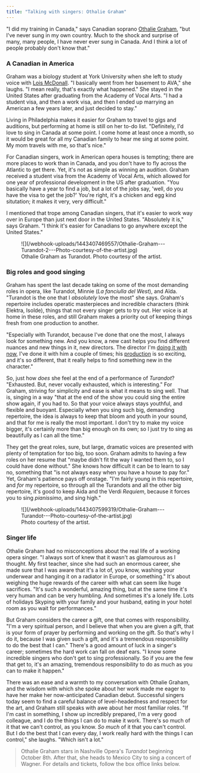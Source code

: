 ```yaml
---
title: "Talking with singers: Othalie Graham"
---
```


"I did my training in Canada," says Canadian soprano [Othalie Graham](/scene/people/othalie-graham/), "but I've never sung in my own country. Much to the shock and surprise of many, many people, I have never ever sung in Canada. And I think a lot of people probably don't know that."

### A Canadian in America

Graham was a biology student at York University when she left to study voice with [Lois McDonall](https://en.wikipedia.org/wiki/Lois_McDonall). 
"I basically went from her basement to AVA," she laughs. "I mean really, that's exactly what happened." She stayed in the United States after graduating from the Academy of Vocal Arts. "I had a student visa, and then a work visa, and then I ended up marrying an American a few years later, and just decided to stay." 

Living in Philadelphia makes it easier for Graham to travel to gigs and auditions, but performing at home is still on her to-do list. "Definitely, I'd love to sing in Canada at some point. I come home at least once a month, so it would be great for all my Canadian family to hear me sing at some point. My mom travels with me, so that's nice."

For Canadian singers, work in American opera houses is tempting; there are more places to work than in Canada, and you don't have to fly across the Atlantic to get there. Yet, it's not as simple as winning an audition. Graham received a student visa from the Academy of Vocal Arts, which allowed for one year of professional development in the US after graduation. "You basically have a year to find a job, but a lot of the jobs say, 'well, do you have the visa to get the job?' You're right, it's a chicken and egg kind situtation; it makes it very, very difficult."

I mentioned that trope among Canadian singers, that it's easier to work way over in Europe than just next door in the United States. "Absolutely it is," says Graham. "I think it's easier for Canadians to go anywhere except the United States."

<figure data-type="image">
![](/webhook-uploads/1443407469557/Othalie-Graham---Turandot-2---Photo-courtesy-of-the-artist.jpg)
<figcaption>Othalie Graham as Turandot. Photo courtesy of the artist.</figcaption>
</figure>

### Big roles and good singing

Graham has spent the last decade taking on some of the most demanding roles in opera, like Turandot, Minnie (*La fanciulla del West*), and Aïda. "Turandot is the one that I *absolutely* love the most" she says. Graham's repertoire includes operatic masterpieces and incredible characters (think Elektra, Isolde), things that not every singer gets to try out. Her voice is at home in these roles, and still Graham makes a priority out of keeping things fresh from one production to another.

"Especially with Turandot, because I've done that one the most, I always look for something new. And you know, a new cast helps you find different nuances and new things in it, new directors. The director I'm [doing it with now](http://www.nashvilleopera.org/turandot/), I've done it with him a couple of times; his [production](http://www.nashvilleopera.org/turandot/) is so exciting, and it's so different, that it really helps to find something new in the character." 

So, just how *does* she feel at the end of a performance of *Turandot*? "Exhausted. But, never vocally exhausted, which is interesting." For Graham, striving for simplicity and ease is what it means to sing well. That is, singing in a way "that at the end of the show you could sing the entire show again, if you had to. So that your voice always stays youthful, and flexible and buoyant. Especially when you sing such big, demanding repertoire, the idea is always to keep that bloom and youth in your sound, and that for me is really the most important. I don't try to make my voice bigger, it's certainly more than big enough on its own; so I just try to sing as beautifully as I can all the time."

They get the great roles, sure, but large, dramatic voices are presented with plenty of temptation for too big, too soon. Graham admits to having a few roles on her resume that "maybe didn't fit the way I wanted them to, so I could have done without." She knows how difficult it can be to learn to say no, something that "is not always easy when you have a house to pay for." Yet, Graham's patience pays off onstage. "I'm fairly young in this repertoire, and *for* my repertoire, so through all the Turandots and all the other big repertoire, it's good to keep Aida and the Verdi *Requiem*, because it forces you to sing *pianissimo*, and sing high."

<figure data-type="image">
![](/webhook-uploads/1443407599319/Othalie-Graham---Turandot---Photo-courtesy-of-the-artist.jpg)
<figcaption>Photo courtesy of the artist.</figcaption>
</figure>

### Singer life

Othalie Graham had no misconceptions about the real life of a working opera singer. "I always sort of knew that it wasn't as glamourous as I thought. My first teacher, since she had such an enormous career, she made sure that I was aware that it's a lot of, you know, washing your underwear and hanging it on a radiator in Europe, or something." It's about weighing the huge rewards of the career with what can seem like huge sacrifices. "It's such a wonderful, amazing thing, but at the same time it's very human and can be very humbling. And sometimes it's a lonely life. Lots of holidays Skyping with your family and your husband, eating in your hotel room as you wait for performances."

But Graham considers the career a gift, one that comes with responsibility. "I'm a very spiritual person, and I believe that when you are given a gift, that is your form of prayer by performing and working on the gift. So that's why I do it, because I was given such a gift, and it's a tremendous responsibility to do the best that I can." There's a good amount of luck in a singer's career; sometimes the hard work can fall on deaf ears. "I know some incredible singers who don't get to sing professionally. So if you are the few that get to, it's an amazing, tremendous responsibility to do as much as you can to make it happen."

There was an ease and a warmth to my conversation with Othalie Graham, and the wisdom with which she spoke about her work made me eager to have her make her now-anticipated Canadian debut. Successful singers today seem to find a careful balance of level-headedness and respect for the art, and Graham still speaks with awe about her most familiar roles. "If I'm cast in something, I show up incredibly prepared, I'm a very good colleague, and I do the things I can do to make it work. There's so much of it that we can't control, as you know. *So much* of it that you can't control. But I do the best that I can every day, I work really hard with the things I can control," she laughs. "Which isn't a lot."

>Othalie Graham stars in Nashville Opera's *Turandot* beginning October 8th. After that, she heads to Mexico City to sing a concert of Wagner. For details and tickets, follow the box office links below.

